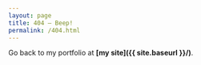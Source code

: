 ```yaml
---
layout: page
title: 404 – Beep!
permalink: /404.html
---
```


Go back to my portfolio at **[my site]({{ site.baseurl }}/)**.
